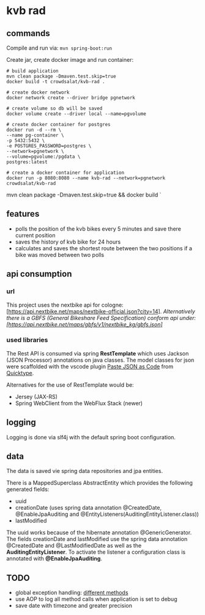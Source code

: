 # kvb rad 

## commands

Compile and run via: `mvn spring-boot:run`

Create jar, create docker image and run container: 

```shell
# build application
mvn clean package -Dmaven.test.skip=true
docker build -t crowdsalat/kvb-rad .

# create docker network
docker network create --driver bridge pgnetwork

# create volume so db will be saved
docker volume create --driver local --name=pgvolume

# create docker container for postgres
docker run -d --rm \
--name pg-container \
-p 5432:5432 \
-e POSTGRES_PASSWORD=postgres \
--network=pgnetwork \
--volume=pgvolume:/pgdata \
postgres:latest

# create a docker container for application
docker run -p 8080:8080 --name kvb-rad --network=pgnetwork crowdsalat/kvb-rad 
```
mvn clean package -Dmaven.test.skip=true && docker build `

## features

- polls the position of the kvb bikes every 5 minutes and save there current position
- saves the history of kvb bike for 24 hours 
- calculates and saves the shortest route between the two positions if a bike was moved between two polls


## api consumption

### url

This project uses the nextbike api for cologne: [https://api.nextbike.net/maps/nextbike-official.json?city=14]. *Alternatively there is a GBFS (General Bikeshare Feed Specification) conform api under: [https://api.nextbike.net/maps/gbfs/v1/nextbike_kg/gbfs.json]*

### used libraries

The Rest API is consumed via spring **RestTemplate** which uses Jackson (JSON Processor) annotations on java classes. The model classes for json were scaffolded with the vscode plugin [Paste JSON as Code](https://marketplace.visualstudio.com/items?itemName=quicktype.quicktype) from [Quicktype](https://github.com/quicktype/quicktype).

Alternatives for the use of RestTemplate would be:

- Jersey (JAX-RS)
- Spring WebClient from the WebFlux Stack (newer)

## logging

Logging is done via slf4j with the default spring boot configuration.

## data 

The data is saved vie spring data repositories and jpa entities. 

There is a MappedSuperclass AbstractEntity which provides the following generated fields: 

- uuid 
- creationDate (uses spring data annotation @CreatedDate, @EnableJpaAuditing and @EntityListeners(AuditingEntityListener.class))
- lastModified

The uuid works because of the hibernate annotation @GenericGenerator. 
The fields creationDate and lastModified use the spring data annotation @CreatedDate and @LastModifiedDate as well as the **AuditingEntityListener**. To activate the listener a configuration class is annotated with **@EnableJpaAuditing**.

## TODO

- global exception handling: [different methods](https://www.baeldung.com/exception-handling-for-rest-with-spring)
- use AOP to log all method calls when application is set to debug
- save date with timezone and greater precision

  

